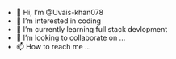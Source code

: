 - 👋 Hi, I’m @Uvais-khan078
- 👀 I’m interested in coding
- 🌱 I’m currently learning full stack devlopment
- 💞️ I’m looking to collaborate on ...
- 📫 How to reach me ...

<!---
Uvais-khan078/Uvais-khan078 is a ✨ special ✨ repository because its `README.md` (this file) appears on your GitHub profile.
You can click the Preview link to take a look at your changes.
--->
